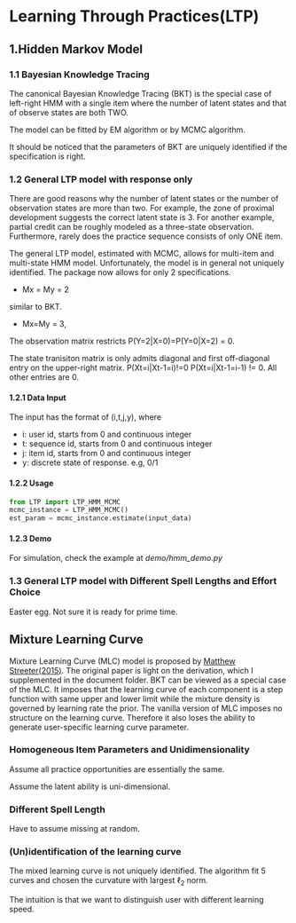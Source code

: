 # Learning Through Practices(LTP)

## 1.Hidden Markov Model

### 1.1 Bayesian Knowledge Tracing
The canonical Bayesian Knowledge Tracing (BKT) is the special case of left-right HMM with a single item where the number of latent states and that of observe states are both TWO.

The model can be fitted by EM algorithm or by MCMC algorithm.

It should be noticed that the parameters of BKT are uniquely identified if the specification is right.

### 1.2 General LTP model with response only

There are good reasons why the number of latent states or the number of observation states are more than two. For example, the zone of proximal development suggests the correct latent state is 3. For another example, partial credit can be roughly modeled as a three-state observation. Furthermore, rarely does the practice sequence consists of only ONE item. 

The general LTP model, estimated with MCMC, allows for multi-item and multi-state HMM model. Unfortunately, the model is in general not uniquely identified. The package now allows for only 2 specifications.

* Mx = My = 2

similar to BKT.

* Mx=My = 3, 

The observation matrix restricts P(Y=2|X=0)=P(Y=0|X=2) = 0. 

The state tranisiton matrix is only admits diagonal and first off-diagonal entry on the upper-right matrix.  P(Xt=i|Xt-1=i)!=0 P(Xt=i|Xt-1=i-1) != 0. All other entries are 0.

#### 1.2.1 Data Input
The input has the format of (i,t,j,y), where

* i: user id, starts from 0 and continuous integer
* t: sequence id, starts from 0 and continuous integer
* j: item id, starts from 0 and continuous integer 
* y: discrete state of response. e.g, 0/1

#### 1.2.2 Usage

```python
from LTP import LTP_HMM_MCMC
mcmc_instance = LTP_HMM_MCMC()
est_param = mcmc_instance.estimate(input_data)
```

#### 1.2.3 Demo
For simulation, check the example at *demo/hmm_demo.py*



### 1.3 General LTP model with Different Spell Lengths and Effort Choice
Easter egg. Not sure it is ready for prime time.




## Mixture Learning Curve

Mixture Learning Curve (MLC) model is proposed by [Matthew Streeter(2015)](http://www.educationaldatamining.org/EDM2015/proceedings/full45-52.pdf). The original paper is light on the derivation, which I supplemented in the document folder.
BKT can be viewed as a special case of the MLC. It imposes that the learning curve of each component is a step function with same upper and lower limit while the mixture density is governed by learning rate the prior. 
The vanilla version of MLC imposes no structure on the learning curve. Therefore it also loses the ability to generate user-specific learning curve parameter.

### Homogeneous Item Parameters and Unidimensionality

Assume all practice opportunities are essentially the same.

Assume the latent ability is uni-dimensional.

### Different Spell Length
Have to assume missing at random. 

### (Un)identification of the learning curve

The mixed learning curve is not uniquely identified. The algorithm fit 5 curves and chosen the curvature with largest $\ell_2$ norm. 

The intuition is that we want to distinguish user with different learning speed.